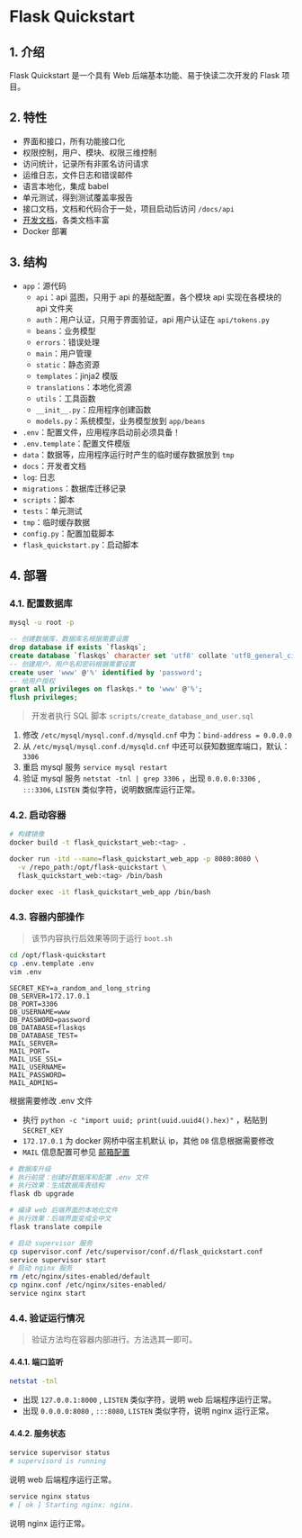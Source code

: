 # Flask Quickstart

## 1. 介绍

Flask Quickstart 是一个具有 Web 后端基本功能、易于快读二次开发的 Flask 项目。

## 2. 特性

- 界面和接口，所有功能接口化
- 权限控制，用户、模块、权限三维控制
- 访问统计，记录所有非匿名访问请求
- 运维日志，文件日志和错误邮件
- 语言本地化，集成 babel
- 单元测试，得到测试覆盖率报告
- 接口文档，文档和代码合于一处，项目启动后访问 `/docs/api`
- [开发文档](docs/README.md)，各类文档丰富
- Docker 部署

## 3. 结构

- `app`：源代码
  - `api`：api 蓝图，只用于 api 的基础配置，各个模块 api 实现在各模块的 api 文件夹
  - `auth`：用户认证，只用于界面验证，api 用户认证在 `api/tokens.py`
  - `beans`：业务模型
  - `errors`：错误处理
  - `main`：用户管理
  - `static`：静态资源
  - `templates`：jinja2 模版
  - `translations`：本地化资源
  - `utils`：工具函数
  - `__init__.py`：应用程序创建函数
  - `models.py`：系统模型，业务模型放到 `app/beans`
- `.env`：配置文件，应用程序启动前必须具备！
- `.env.template`：配置文件模版
- `data`：数据等，应用程序运行时产生的临时缓存数据放到 `tmp`
- `docs`：开发者文档
- `log`: 日志
- `migrations`：数据库迁移记录
- `scripts`：脚本
- `tests`：单元测试
- `tmp`：临时缓存数据
- `config.py`：配置加载脚本
- `flask_quickstart.py`：启动脚本

## 4. 部署

### 4.1. 配置数据库

```bash
mysql -u root -p
```

```sql
-- 创建数据库，数据库名根据需要设置
drop database if exists `flaskqs`;
create database `flaskqs` character set 'utf8' collate 'utf8_general_ci';
-- 创建用户，用户名和密码根据需要设置
create user 'www' @'%' identified by 'password';
-- 给用户授权
grant all privileges on flaskqs.* to 'www' @'%';
flush privileges;
```

> 开发者执行 SQL 脚本 `scripts/create_database_and_user.sql`

1. 修改 `/etc/mysql/mysql.conf.d/mysqld.cnf` 中为：`bind-address = 0.0.0.0`
2. 从 `/etc/mysql/mysql.conf.d/mysqld.cnf` 中还可以获知数据库端口，默认：`3306`
3. 重启 mysql 服务 `service mysql restart`
4. 验证 mysql 服务 `netstat -tnl | grep 3306` ，出现 `0.0.0.0:3306` , `:::3306`, `LISTEN` 类似字符，说明数据库运行正常。

### 4.2. 启动容器

```bash
# 构建镜像
docker build -t flask_quickstart_web:<tag> .
```

```bash
docker run -itd --name=flask_quickstart_web_app -p 8080:8080 \
  -v /repo_path:/opt/flask-quickstart \
  flask_quickstart_web:<tag> /bin/bash
```

```bash
docker exec -it flask_quickstart_web_app /bin/bash
```

### 4.3. 容器内部操作

> 该节内容执行后效果等同于运行 `boot.sh`

```bash
cd /opt/flask-quickstart
cp .env.template .env
vim .env
```

```properties
SECRET_KEY=a_random_and_long_string
DB_SERVER=172.17.0.1
DB_PORT=3306
DB_USERNAME=www
DB_PASSWORD=password
DB_DATABASE=flaskqs
DB_DATABASE_TEST=
MAIL_SERVER=
MAIL_PORT=
MAIL_USE_SSL=
MAIL_USERNAME=
MAIL_PASSWORD=
MAIL_ADMINS=
```

根据需要修改 .env 文件

- 执行 `python -c "import uuid; print(uuid.uuid4().hex)"` ，粘贴到 `SECRET_KEY`
- `172.17.0.1` 为 docker 网桥中宿主机默认 ip，其他 `DB` 信息根据需要修改
- `MAIL` 信息配置可参见 [邮箱配置](docs/mail.md)

```bash
# 数据库升级
# 执行前提：创建好数据库和配置 .env 文件
# 执行效果：生成数据库表结构
flask db upgrade
```

```bash
# 编译 web 后端界面的本地化文件
# 执行效果：后端界面变成全中文
flask translate compile
```

```bash
# 启动 supervisor 服务
cp supervisor.conf /etc/supervisor/conf.d/flask_quickstart.conf
service supervisor start
# 启动 nginx 服务
rm /etc/nginx/sites-enabled/default
cp nginx.conf /etc/nginx/sites-enabled/
service nginx start
```

### 4.4. 验证运行情况

> 验证方法均在容器内部进行。方法选其一即可。

#### 4.4.1. 端口监听

```bash
netstat -tnl
```

- 出现 `127.0.0.1:8000` , `LISTEN` 类似字符，说明 web 后端程序运行正常。
- 出现 `0.0.0.0:8080` , `:::8080`, `LISTEN` 类似字符，说明 nginx 运行正常。

#### 4.4.2. 服务状态

```bash
service supervisor status
# supervisord is running
```

说明 web 后端程序运行正常。

```bash
service nginx status
# [ ok ] Starting nginx: nginx.
```

说明 nginx 运行正常。
